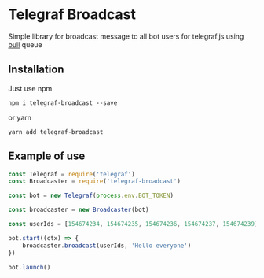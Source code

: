 # Telegraf Broadcast
Simple library for broadcast message to all bot users for telegraf.js using [bull](https://github.com/OptimalBits/bull) queue

## Installation
Just use npm

    npm i telegraf-broadcast --save
    
or yarn

    yarn add telegraf-broadcast
    
## Example of use

```javascript
const Telegraf = require('telegraf')
const Broadcaster = require('telegraf-broadcast')

const bot = new Telegraf(process.env.BOT_TOKEN)

const broadcaster = new Broadcaster(bot)

const userIds = [154674234, 154674235, 154674236, 154674237, 154674239];

bot.start((ctx) => {
    broadcaster.broadcast(userIds, 'Hello everyone')
})

bot.launch()
```
